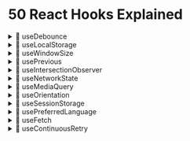# 50 React Hooks Explained

<details>
  <summary>🍿 useDebounce</summary>

---

This one is pretty straightforward.

Every time value changes, we set a timeout to update the debounced value after the specified delay.

However, if value keeps changing, we clear the timeout and set a new one.

This means if you keep typing for a whole second without stopping, the debounced value will only be updated once at the end.

```tsx
function useDebounce(value: string, delay: number) {
  // State to hold the debounced value
  const [debouncedValue, setDebouncedValue] = useState(value);

  useEffect(() => {
    // Handler to set debouncedValue to value after the specified delay
    const handler = setTimeout(() => {
      setDebouncedValue(value);
    }, delay);

    // Cleanup function to clear the timeout if the value or delay changes
    return () => {
      clearTimeout(handler);
    };
  }, [value, delay]);

  return debouncedValue;
}
```

</details>

<details>
  <summary>🍿 useLocalStorage</summary>

---

Here we start off by getting the value from localStorage, if it exists.

Using a function with the useState hook in React for the initial state is known as "lazy initialization."

This method is handy when setting up the initial state takes a lot of work or relies on outside sources, like local storage. With this approach, React runs the function only once when the component first loads, enhancing performance by skipping extra work on future renders.

When users set a new value, they may pass a function to the setValue function. This is a common pattern in React, where the new state depends on the previous state.

Finally, we store the new value in localStorage.

```tsx
function useLocalStorage<InitialValue>(
  key: string,
  initialValue: InitialValue
) {
  const [storedValue, setStoredValue] = useState(() => {
    try {
      const item = window.localStorage.getItem(key);
      return item ? JSON.parse(item) : initialValue;
    } catch (error) {
      console.log(error);
      return initialValue;
    }
  });

  const setValue = (
    value: InitialValue | ((value: InitialValue) => InitialValue)
  ) => {
    try {
      const valueToStore =
        value instanceof Function ? value(storedValue) : value;
      setStoredValue(valueToStore);
      window.localStorage.setItem(key, JSON.stringify(valueToStore));
    } catch (error) {
      console.log(error);
    }
  };

  return [storedValue, setValue];
}
```

</details>

<details>
  <summary>🍿 useWindowSize</summary>

---

The initial values of windowSize should be directly coming from `window` but because we're using SSR first framework, we need to set the initial values to `null` and update them on the first render.

In an SPA application, this wouldn't be necessary.

Whenever the window is resized, we update the windowSize state.

Finally, we remove the event listener on cleanup.

Reminder: Cleanup runs before the "new" effect, it runs with the old values of the effect.

```tsx
function useWindowSize() {
  const [windowSize, setWindowSize] = useState<{
    width: number | null;
    height: number | null;
  }>({
    width: null,
    height: null,
  });

  useEffect(() => {
    // Handler to call on window resize
    function handleResize() {
      // Set window width/height to state
      setWindowSize({
        width: window.innerWidth,
        height: window.innerHeight,
      });
    }

    window.addEventListener("resize", handleResize);

    // Call handler right away so state gets updated with initial window size
    // Needed because we're using SSR first framework
    handleResize();

    // Remove event listener on cleanup
    return () => window.removeEventListener("resize", handleResize);
  }, []);

  return windowSize;
}
```

</details>

<details>
  <summary>🍿 usePrevious</summary>

---

# Description

The trick with this hook is to use the `useRef` hook to store the previous value.

The reason we use refs is because they don't cause a re-render when they change, unlike state.

When we first call useRef, this happens before the component renders for the first time, so the ref's current value is `undefined`.

Because useEffect runs after the component renders, the ref's current value will be the previous value.

```tsx
function usePrevious<T>(value: T) {
  const ref = useRef<T>();

  useEffect(() => {
    ref.current = value;
  }, [value]);

  return ref.current;
}
```

# In depth explanation

## React's Update Cycle

React's update cycle can be simplified into two main phases for our context:

1. **Rendering Phase:** React readies the UI based on the current state and props. This phase concludes with the virtual DOM being refreshed and arranged for applying to the actual DOM. Throughout this phase, your component function operates, executing any hooks invoked within it, such as `useState`, `useRef`, and the setup phase of `useEffect` (where you outline what the effect accomplishes, but it hasn't executed yet).

2. **Commit Phase:** React applies the changes from the virtual DOM to the actual DOM, making those changes visible to the user. This is when the UI is actually updated.

## Execution of `useEffect`

`useEffect` is designed to run _after_ the commit phase. Its purpose is to execute side effects that should not be part of the rendering process, such as fetching data, setting up subscriptions, etc..

## Why Changes in `useEffect` Don't Affect Current Cycle's DOM

- **Timing:** Since `useEffect` runs after the commit phase, the DOM has already been updated with the information from the render phase by the time `useEffect` executes. React does not re-render or update the DOM again immediately after `useEffect` runs within the same cycle because React's rendering cycle has already completed.

- **Intention:** This behavior is by design. React intentionally separates the effects from the rendering phase to ensure that the UI updates are efficient and predictable. If effects could modify the DOM immediately in the same cycle they run, it would lead to potential performance issues and bugs due to unexpected re-renders or state changes after the DOM has been updated.

- **Ref and the DOM:** When you update `ref.current` in `useEffect`, you're modifying a value stored in memory that React uses for keeping references across renders. This update does not trigger a re-render by itself, and because `useEffect`'s changes are applied after the DOM has been updated, **there's no direct mechanism for those changes to modify the DOM until the next render cycle is triggered by state or prop changes.**

</details>

<details>
  <summary>🍿 useIntersectionObserver</summary>

---

`entry` gives us information about the target element's intersection with the root.

The `isIntersecting` property tells us whether the element is visible in the viewport.

As commented in the code, we copy `ref.current` to a variable to avoid a warning from React.

**How it works in a nutshell:** In the useEffect, we create a new IntersectionObserver and observe the target element. We return a cleanup function that unobserves the target element.

```tsx
function useIntersectionObserver(options: IntersectionObserverInit = {}) {
  const [entry, setEntry] = useState<IntersectionObserverEntry | null>(null);
  const ref = useRef(null);

  useEffect(() => {
    const observer = new IntersectionObserver(
      ([entry]) => setEntry(entry),
      options
    );

    // Copy ref.current to a variable
    // This is because ref.current may refer to a different element by the time the cleanup function runs
    // This was a warning by React
    // According to this Github issue: https://github.com/facebook/react/issues/15841
    // It's nothing to actually worry about
    const currentRef = ref.current;
    if (currentRef) observer.observe(currentRef);

    return () => {
      if (currentRef) observer.unobserve(currentRef);
    };
  }, [options]);

  return [ref, entry] as const;
}
```

</details>

<details>
  <summary>🍿 useNetworkState</summary>

---

This hook is used to monitor the network state of the user.

If you peek into the file `app/routes/use-network-state.tsx`, you'll see we had to author our own type for `navigator.connection` to avoid TypeScript errors.

The main key here is to `navigator`, especially `navigator.connection`.

Now, to be fair, this is an experimental API, as documented on MDN: https://developer.mozilla.org/en-US/docs/Web/API/Navigator/connection.

How it works in a nutshell: Similar to other hooks that use browser events, we set up event listeners for `online`, `offline`, and `change` events.

`online` -> when browser goes online.
`offline` -> when browser goes offline.
`change` -> when the network state changes.

```tsx
function useNetworkState() {
  const [networkState, setNetworkState] = useState<NetworkState>({
    online: false,
  });

  useEffect(() => {
    const updateNetworkState = () => {
      setNetworkState({
        online: navigator.onLine,
        downlink: navigator.connection?.downlink,
        downlinkMax: navigator.connection?.downlinkMax,
        effectiveType: navigator.connection?.effectiveType,
        rtt: navigator.connection?.rtt,
        saveData: navigator.connection?.saveData,
        type: navigator.connection?.type,
      });
    };

    // Call the function once to get the initial state
    updateNetworkState();

    window.addEventListener("online", updateNetworkState);
    window.addEventListener("offline", updateNetworkState);
    navigator.connection?.addEventListener("change", updateNetworkState);

    return () => {
      window.removeEventListener("online", updateNetworkState);
      window.removeEventListener("offline", updateNetworkState);
      navigator.connection?.removeEventListener("change", updateNetworkState);
    };
  }, []);

  return networkState;
}
```

</details>

<details>
  <summary>🍿 useMediaQuery</summary>

---

We set up a listener for the media query and update the matches state whenever the media query changes.

The matches state is initially set to false, and it is set to true when the media query matches.

We also return a cleanup function that removes the event listener when the component unmounts.

This hook is useful for conditionally rendering content based on the state of a media query.

For example, you can use it to show or hide certain elements based on the screen size.

```tsx
function useMediaQuery(query: string) {
  const [matches, setMatches] = useState(false);

  useEffect(() => {
    const mediaQuery = window.matchMedia(query);
    setMatches(mediaQuery.matches);

    const listener = (event: MediaQueryListEvent) => {
      setMatches(event.matches);
    };

    mediaQuery.addEventListener("change", listener);

    return () => {
      mediaQuery.removeEventListener("change", listener);
    };
  }, [query]);

  return matches;
}
```

</details>

<details>
  <summary>🍿 useOrientation</summary>

---

This hook is used to monitor the orientation of the user's device.

For example, you can use it to change the layout of your app based on the orientation of the device.

Orientation means whether the device is in portrait or landscape mode, when e.g. holding your phone, you can hold it vertically or horizontally.

We set up an event listener for the `orientationchange` event and update the orientation state whenever the orientation changes.

```tsx
function useOrientation() {
  const [orientation, setOrientation] = useState<ScreenOrientation | null>(
    null
  );

  useEffect(() => {
    const handleOrientationChange = () => {
      setOrientation(window.screen.orientation);
    };

    // Set the initial orientation
    handleOrientationChange();

    window.addEventListener("orientationchange", handleOrientationChange);

    return () => {
      window.removeEventListener("orientationchange", handleOrientationChange);
    };
  }, []);

  return orientation;
}
```

</details>

<details>
  <summary>🍿 useSessionStorage</summary>

---

This hook is similar to the `useLocalStorage` hook, but it uses `sessionStorage` instead of `localStorage`.

```tsx
function useSessionStorage<InitialValue>(
  key: string,
  initialValue: InitialValue
) {
  const [value, setValue] = useState<InitialValue>(() => {
    if (typeof window === "undefined") {
      return initialValue;
    }

    const storedValue = sessionStorage.getItem(key);
    return storedValue !== null ? JSON.parse(storedValue) : initialValue;
  });

  // Set Inital Value
  useEffect(() => {
    setValue(
      JSON.parse(sessionStorage.getItem(key) || JSON.stringify(initialValue))
    );
  }, [initialValue, key]);

  useEffect(() => {
    sessionStorage.setItem(key, JSON.stringify(value));
  }, [key, value]);

  return [value, setValue] as const;
}
```

</details>

<details>
  <summary>🍿 usePreferredLanguage</summary>

---

This hook is used to get the user's preferred language.

It uses the `navigator.language` property to get the user's preferred language.

Every time the user's preferred language changes, the `languagechange` event is fired, and we update the language state.

```tsx
function usePreferredLanguage() {
  const [language, setLanguage] = useState<string | null>(null);

  useEffect(() => {
    const handler = () => {
      setLanguage(navigator.language);
    };

    // Set the initial language
    handler();

    window.addEventListener("languagechange", handler);

    return () => {
      window.removeEventListener("languagechange", handler);
    };
  }, []);

  return language;
}
```

</details>

<details>
  <summary>🍿 useFetch</summary>

---

This hook is used to fetch data from an API.

It uses the `fetch` API to make a request to the specified URL.

It's gonna fetch the data every time the URL changes.

The `useEffect` hook is used to fetch the data when the URL changes.

It returns an object with the data, loading state, and error.

A common bad practice is to use boolean for the loading state, status is a better approach and more accurate

```tsx
export function useFetch<Data>(url: string) {
  const [status, setStatus] = useState<
    "idle" | "loading" | "error" | "success"
  >("idle");
  const [data, setData] = useState<Data | null>(null);
  const [error, setError] = useState<unknown | null>(null);

  useEffect(() => {
    if (!url) return;
    setStatus("loading");

    fetch(url)
      .then((res) => res.json())
      .then((data) => {
        setData(data as Data);
        setStatus("success");
      })
      .catch((error) => {
        setError(error);
        setStatus("error");
      });
  }, [url]);

  return { error, isLoading: status === "loading", data };
}
```

</details>

<details>
  <summary>🍿 useContinuousRetry</summary>

---

This hook is used to retry a function continuously until it returns true.

The nice part here is that you can specify whatever you want to retry in the callback function.

As commented why we need `useCallback`, it's because we want to retain the same reference across renders, unless its dependencies change.

The callback function would change if e.g. the state inside the callback changes.

Let's look at the route for example:

```tsx
export default function UseContinuousRetryRoute() {
  const [count, setCount] = useState(0);
  const hasResolved = useContinuousRetry(() => count > 10, 1000, {
    maxRetries: 15,
  });

  return (
    // ...
  );
}
```

If `count` changes, the callback function would change, and `attemptRetry` would be re-created as a result.

In the useEffect of the hook, we clean up the interval when the component unmounts.

```tsx
interface UseContinuousRetryOptions {
  interval?: number;
  maxRetries?: number;
}

function useContinuousRetry(
  callback: () => boolean,
  interval: number = 100,
  options: UseContinuousRetryOptions = {}
) {
  const [hasResolved, setHasResolved] = useState(false);
  const [retryCount, setRetryCount] = useState(0);

  const maxRetries = options.maxRetries;

  // Using useCallback, the function retains the same reference across renders,
  // unless its dependencies change. This stability prevents unnecessary re-executions
  // of effects or callbacks that depend on this function, controlling the retry behavior as expected.
  // Without useCallback, the function would be re-created on every render, even if its dependencies haven't changed.
  const attemptRetry = useCallback(() => {
    if (callback()) {
      setHasResolved(true);
      return;
    }
    setRetryCount((count) => count + 1);
  }, [callback]);

  useEffect(() => {
    const hasRetryReachedLimit =
      maxRetries !== undefined && retryCount >= maxRetries;
    if (hasResolved || hasRetryReachedLimit) {
      return;
    }

    const id = setInterval(attemptRetry, interval);

    return () => clearInterval(id);
  }, [attemptRetry, hasResolved, interval, maxRetries, retryCount]);

  return hasResolved;
}
```

</details>
